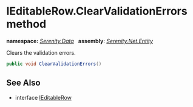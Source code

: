 # IEditableRow.ClearValidationErrors method
**namespace:** *[Serenity.Data](../../README.md#serenity.data-namespace)*   **assembly**: *[Serenity.Net.Entity](../../README.md)*

Clears the validation errors.

```csharp
public void ClearValidationErrors()
```

## See Also

* interface [IEditableRow](../IEditableRow.md)